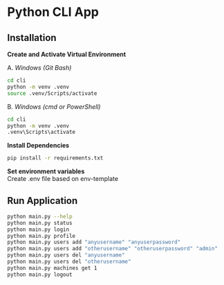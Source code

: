 # Python CLI App

## Installation

**Create and Activate Virtual Environment**

A. *Windows (Git Bash)*
```bash
cd cli
python -m venv .venv
source .venv/Scripts/activate
```

B. *Windows (cmd or PowerShell)*
```bash
cd cli
python -m venv .venv
.venv\Scripts\activate
```

**Install Dependencies**
```bash
pip install -r requirements.txt
```

**Set environment variables**  
Create .env file based on env-template 

## Run Application
```bash
python main.py --help
python main.py status
python main.py login
python main.py profile
python main.py users add "anyusername" "anyuserpassword"
python main.py users add "otherusername" "otheruserpassword" "admin"
python main.py users del "anyusername"
python main.py users del "otherusername"
python main.py machines get 1
python main.py logout
```
